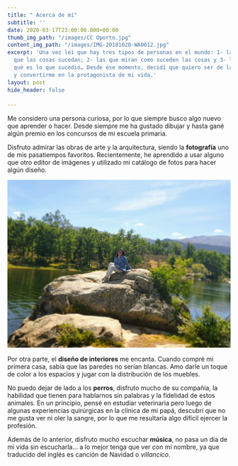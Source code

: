 ```yaml
---
title: " Acerca de mí"
subtitle: ''
date: 2020-03-17T23:00:00.000+00:00
thumb_img_path: "/images/CC Oporto.jpg"
content_img_path: "/images/IMG-20181020-WA0012.jpg"
excerpt: 'Una vez leí que hay tres tipos de personas en el mundo: 1- las que hacen
  que las cosas sucedan; 2- las que miran como suceden las cosas y 3- las que se preguntan
  qué es lo que sucedió… Desde ése momento, decidí que quiero ser de las primeras
  y convertirme en la protagonista de mi vida.'
layout: post
hide_header: false

---
```

Me considero una persona curiosa, por lo que siempre busco algo nuevo que aprender o hacer. Desde siempre me ha gustado dibujar y hasta gané algún premio en los concursos de mi escuela primaria.

Disfruto admirar las obras de arte y la arquitectura, siendo la **fotografía** uno de mis pasatiempos favoritos. Recientemente, he aprendido a usar alguno que otro editor de imágenes y utilizado mi catálogo de fotos para hacer algún diseño.

![](/images/IMG-20190608-WA0005.jpg)

Por otra parte, el **diseño de interiores** me encanta. Cuando compré mi primera casa, sabía que las paredes no serían blancas. Amo darle un toque de color a los espacios y jugar con la distribución de los muebles.

No puedo dejar de lado a los **perros**, disfruto mucho de su compañía, la habilidad que tienen para hablarnos sin palabras y la fidelidad de estos animales. En un principio, pensé en estudiar veterinaria pero luego de algunas experiencias quirúrgicas en la clínica de mi papá, descubrí que no me gusta ver ni oler la sangre, por lo que me resultaría algo difícil ejercer la profesión.

Además de lo anterior, disfruto mucho escuchar **música**, no pasa un día de mi vida sin escucharla... a lo mejor tenga que ver con mi nombre, ya que traducido del inglés es canción de Navidad o _villancico_.